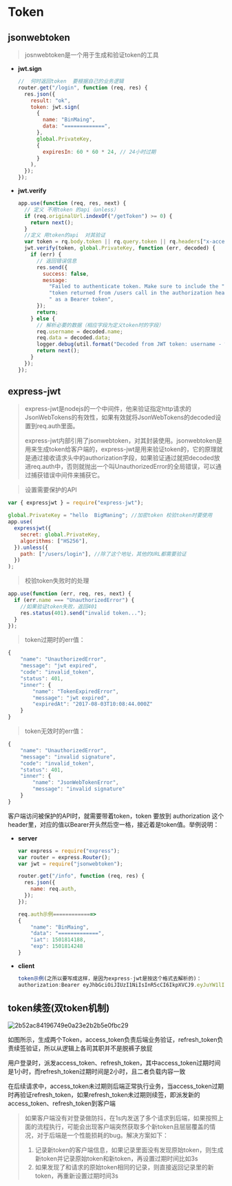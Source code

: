# Token

## jsonwebtoken

> josnwebtoken是一个用于生成和验证token的工具

- **jwt.sign**

  ```js
  //  何时返回token  要根据自己的业务逻辑
  router.get("/login", function (req, res) {
    res.json({
      result: "ok",
      token: jwt.sign(
        {
          name: "BinMaing",
          data: "=============",
        },
        global.PrivateKey,
        {
          expiresIn: 60 * 60 * 24, // 24小时过期
        }
      ),
    });
  });
  ```

- **jwt.verify**

  ```js
  app.use(function (req, res, next) {
    // 定义 不用token 的api（unless）
    if (req.originalUrl.indexOf("/getToken") >= 0) {
      return next();
    }
    //定义 用token的api  对其验证
    var token = rq.body.token || rq.query.token || rq.headers["x-access-token"];
    jwt.verify(token, global.PrivateKey, function (err, decoded) {
      if (err) {
        // 返回错误信息
        res.send({
          success: false,
          message:
            "Failed to authenticate token. Make sure to include the " +
            "token returned from /users call in the authorization header " +
            " as a Bearer token",
        });
        return;
      } else {
        // 解析必要的数据（相应字段为定义token时的字段）
        req.username = decoded.name;
        req.data = decoded.data;
        logger.debug(util.format("Decoded from JWT token: username - %s, orgname - %s", decoded.name, decoded.data));
        return next();
      }
    });
  });
  ```

## express-jwt

> express-jwt是nodejs的一个中间件，他来验证指定http请求的JsonWebTokens的有效性，如果有效就将JsonWebTokens的decoded设置到req.auth里面。
>
> express-jwt内部引用了jsonwebtoken，对其封装使用。jsonwebtoken是用来生成token给客户端的，express-jwt是用来验证token的，它的原理就是通过接收请求头中的authorization字段，如果验证通过就把decoded放进req.auth中，否则就抛出一个叫UnauthorizedError的全局错误，可以通过捕获错误中间件来捕获它。

> 设置需要保护的API

```js
var { expressjwt } = require("express-jwt");

global.PrivateKey = "hello  BigManing"; //加密token 校验token时要使用
app.use(
  expressjwt({
    secret: global.PrivateKey,
    algorithms: ["HS256"],
  }).unless({
    path: ["/users/login"], //除了这个地址，其他的URL都需要验证
  })
);
```

> 校验token失败时的处理

```js
app.use(function (err, req, res, next) {
  if (err.name === "UnauthorizedError") {
    //如果验证token失败，返回401
    res.status(401).send("invalid token...");
  }
});
```

>  token过期时的err值：

```js
{
    "name": "UnauthorizedError",
    "message": "jwt expired",
    "code": "invalid_token",
    "status": 401,
    "inner": {
        "name": "TokenExpiredError",
        "message": "jwt expired",
        "expiredAt": "2017-08-03T10:08:44.000Z"
    }
}
```

> token无效时的err值：

```js
{
    "name": "UnauthorizedError",
    "message": "invalid signature",
    "code": "invalid_token",
    "status": 401,
    "inner": {
        "name": "JsonWebTokenError",
        "message": "invalid signature"
    }
}
```

客户端访问被保护的API时，就需要带着token，token 要放到 authorization 这个header里，对应的值以Bearer开头然后空一格，接近着是token值。举例说明：

- **server**

  ```js
  var express = require("express");
  var router = express.Router();
  var jwt = require("jsonwebtoken");
  
  router.get("/info", function (req, res) {
    res.json({
      name: req.auth,
    });
  });
  
  req.auth示例=============>
  {
      "name": "BinMaing",
      "data": "=============",
      "iat": 1501814188,
      "exp": 1501814248
  }
  ```

- **client**

  ```js
  token示例(之所以要写成这样，是因为express-jwt是按这个格式去解析的)：
  authorization:Bearer eyJhbGciOiJIUzI1NiIsInR5cCI6IkpXVCJ9.eyJuYW1lIjoiQmluTWFpbmciLCJkYXRhIjoiPT09PT09PT09PT09PSIsImlhdCI6MTUwMTgxNDE4OCwiZXhwIjoxNTAxODE0MjQ4fQ.GoxGlc6E02W5VvqDNawaOrj3MPO-4UYeFdngKR4bVTE
  ```

## token续签(双token机制)

![2b52ac84196749e0a23e2b2b5e0fbc29](https://cdn.jsdelivr.net/gh/ilmangoi/imgRepo@main/img/2b52ac84196749e0a23e2b2b5e0fbc29.webp)

如图所示，生成两个Token，access_token负责后端业务验证，refresh_token负责续签验证，所以从逻辑上各司其职并不是脱裤子放屁

用户登录时，派发access_token、refresh_token，其中access_token过期时间是1小时，而refresh_token过期时间是2小时，且二者负载内容一致

在后续请求中，access_token未过期则后端正常执行业务，当access_token过期时再验证refresh_token，如果refresh_token未过期则续签，即派发新的access_token、refresh_token到客户端

> 如果客户端没有对登录做防抖，在1s内发送了多个请求到后端，如果按照上面的流程执行，可能会出现客户端突然获取多个新token且层层覆盖的情况，对于后端是一个性能损耗的bug。解决方案如下：
>
> 1. 记录新token的客户端信息，如果记录里面没有发现原始token，则生成新token并记录原始token和新token，再设置过期时间比如3s
> 2. 如果发现了和请求的原始token相同的记录，则直接返回记录里的新token，再重新设置过期时间3s



























